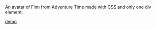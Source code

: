 An avatar of Finn from Adventure Time made with CSS and only one div element.

[demo](https://wowua.github.io/single-div-finn/)
